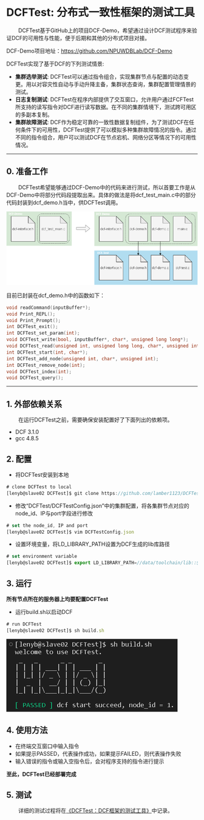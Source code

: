 # DCFTest: 分布式一致性框架的测试工具
&#160; &#160; &#160; &#160; DCFTest基于GitHub上的项目DCF-Demo，希望通过设计DCF测试程序来验证DCF的可用性与性能，便于后期和其他的分布式项目对接。

DCF-Demo项目地址：https://github.com/NPUWDBLab/DCF-Demo

DCFTest实现了基于DCF的下列测试情景:
 * **集群选举测试**: DCFTest可以通过指令组合，实现集群节点与配置的动态变更。用以对容灾性自动与手动升降主备，集群状态查询，集群配置管理情景的测试。
 * **日志复制测试**: DCFTest在程序内部提供了交互窗口，允许用户通过FCFTest所支持的读写指令对DCF进行读写数据。在不同的集群情境下，测试跨可用区的多副本复制。
 * **集群故障测试**: DCF作为稳定可靠的一致性数据复制组件，为了测试DCF在任何条件下的可用性，DCFTest提供了可以模拟多种集群故障情况的指令。通过不同的指令组合，用户可以测试DCF在节点宕机、网络分区等情况下的可用性情况。

---

## 0. 准备工作

&#160; &#160; &#160; &#160; DCFTest希望能够通过DCF-Demo中的代码来进行测试，所以首要工作是从DCF-Demo中将部分代码段提取出来。具体的做法是将dcf_test_main.c中的部分代码封装到dcf_demo.h当中，供DCFTest调用。

![DCF-Test与DCF-Demo间的联系](./imgs/Figure1.png)

目前已封装在dcf_demo.h中的函数如下：

```c
void readCommand(inputBuffer*);
void Print_REPL();
void Print_Prompt();
int DCFTest_exit();
int DCFTest_set_param(int);
void DCFTest_write(bool, inputBuffer*, char*, unsigned long long*);
void DCFTest_read(unsigned int, unsigned long long, char*, unsigned int);
int DCFTest_start(int, char*);
int DCFTest_add_node(unsigned int, char*, unsigned int);
int DCFTest_remove_node(int);
void DCFTest_index(int);
void DCFTest_query();
```

---

## 1. 外部依赖关系

&#160; &#160; &#160; &#160; 在运行DCFTest之前，需要确保安装配置好了下面列出的依赖项。
* DCF 3.1.0 
* gcc 4.8.5

## 2. 配置

* 将DCFTest安装到本地
```javascript
# clone DCFTest to local
[lenyb@slave02 DCFTest]$ git clone https://github.com/lamber1123/DCFTest.git
```
* 修改“DCFTest/DCFTestConfig.json”中的集群配置，将各集群节点对应的node_id、IP与port字段进行修改
```javascript
# set the node_id, IP and port
[lenyb@slave02 DCFTest]$ vim DCFTestConfig.json
```
* 设置环境变量，将LD_LIBRARY_PATH设置为DCF生成的lib库路径
```javascript
# set environment variable
[lenyb@slave02 DCFTest]$ export LD_LIBRARY_PATH=//data/toolchain/lib::$LD_LIBRARY_PATH
```

## 3. 运行

**所有节点所在的服务器上均要配置DCFTest**
* 运行build.sh以启动DCF
```javascript
# run DCFTest
[lenyb@slave02 DCFTest]$ sh build.sh
```

![DCF-Demo在GitHub上的仓库](./imgs/Figure3.png)

## 4. 使用方法

* 在终端交互窗口中输入指令
* 如果提示PASSED，代表操作成功，如果提示FAILED，则代表操作失败
* 输入错误的指令或输入空指令后，会对程序支持的指令进行提示

**至此，DCFTest已经部署完成**

## 5. 测试

&#160; &#160; &#160; &#160; 详细的测试过程将在<a href="https://lamber1123.github.io/2022/12/07/DCFTest%EF%BC%9ADCF%E6%B5%8B%E8%AF%95%E6%A1%86%E6%9E%B6%E7%9A%84%E8%AE%BE%E8%AE%A1/">《DCFTest：DCF框架的测试工具》</a>中记录。

